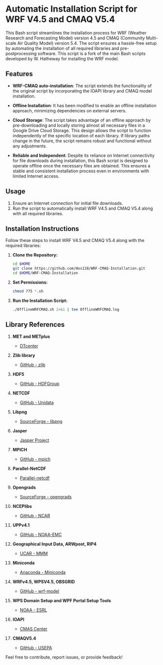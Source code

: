 Automatic Installation Script for WRF V4.5 and CMAQ V5.4
========================================================

This Bash script streamlines the installation process for WRF (Weather Research and Forecasting Model) version 4.5 and CMAQ (Community Multi-scale Air Quality Model) version 5.4. The script ensures a hassle-free setup by automating the installation of all required libraries and pre-postprocessing software. This script is a fork of the main Bash scripts developed by W. Hatheway for installing the WRF model.

Features
--------
*   **WRF-CMAQ auto-installation**: The script extends the functionality of the original script by incorporating the IOAPI library and CMAQ model installation.
  
*   **Offline Installation**: It has been modified to enable an offline installation approach, minimizing dependencies on external servers.
    
*   **Cloud Storage**: The script takes advantage of an offline approach by pre-downloading and locally storing almost all necessary files in a Google Drive Cloud Storage. This design allows the script to function independently of the specific location of each library. If library paths change in the future, the script remains robust and functional without any adjustments.
    
*   **Reliable and Independent**: Despite its reliance on Internet connectivity for file downloads during installation, this Bash script is designed to operate offline once the necessary files are obtained. This ensures a stable and consistent installation process even in environments with limited Internet access.
    

Usage
-----

1.  Ensure an Internet connection for initial file downloads.
2.  Run the script to automatically install WRF V4.5 and CMAQ V5.4 along with all required libraries.


Installation Instructions
-----

Follow these steps to install WRF V4.5 and CMAQ V5.4 along with the required libraries:

1. **Clone the Repository:**
    ```bash
    cd $HOME
    git clone https://github.com/Hos128/WRF-CMAQ-Installation.git
    cd $HOME/WRF-CMAQ-Installation
    ```

2. **Set Permissions:**
    ```bash
    chmod 775 *.sh
    ```

3. **Run the Installation Script:**
    ```bash
    ./OfflineWRFCMAQ.sh 2>&1 | tee OfflineWRFCMAQ.log
    ```



Library References
------------------

1. **MET and METplus**
   - [DTcenter](https://dtcenter.org/)

2. **Zlib library**
   - [GitHub - zlib](https://github.com/madler/zlib)

3. **HDF5**
   - [GitHub - HDFGroup](https://github.com/HDFGroup/hdf5)

4. **NETCDF**
   - [GitHub - Unidata](https://github.com/Unidata/)

5. **Libpng**
   - [SourceForge - libpng](https://download.sourceforge.net/libpng/)

6. **Jasper**
   - [Jasper Project](https://www.ece.uvic.ca/~frodo/jasper/)

7. **MPICH**
   - [GitHub - mpich](https://github.com/pmodels/mpich/)

8. **Parallel-NetCDF**
   - [Parallel-netcdf](https://parallel-netcdf.github.io/)

9. **Opengrads**
   - [SourceForge - opengrads](https://sourceforge.net/projects/opengrads/)

10. **NCEPlibs**
    - [GitHub - NCAR](https://github.com/NCAR/)

11. **UPPv4.1**
    - [GitHub - NOAA-EMC](https://github.com/NOAA-EMC/EMC_post)

12. **Geographical Input Data, ARWpost, RIP4**
    - [UCAR - MMM](http://www2.mmm.ucar.edu/)

13. **Miniconda**
    - [Anaconda - Miniconda](https://repo.anaconda.com/miniconda/)

14. **WRFv4.5, WPSV4.5, OBSGRID**
    - [GitHub - wrf-model](https://github.com/wrf-model/OBSGRID)

15. **WPS Domain Setup and WPF Portal Setup Tools**
    - [NOAA - ESRL](https://esrl.noaa.gov/)

16. **IOAPI**
    - [CMAS Center](https://www.cmascenter.org/ioapi/)

17. **CMAQV5.4**
    - [GitHub - USEPA](https://github.com/USEPA/CMAQ/)




Feel free to contribute, report issues, or provide feedback!
